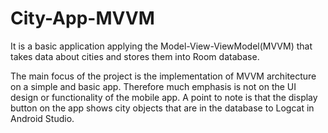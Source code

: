 # City-App-MVVM
It is a basic application applying the Model-View-ViewModel(MVVM) that takes data about cities and stores them into Room database.

The main focus of the project is the implementation of MVVM architecture on a simple and basic app. Therefore much emphasis is not on the
UI design or functionality of the mobile app. A point to note is that the display button on the app shows city objects that are in the database to Logcat
in Android Studio.
